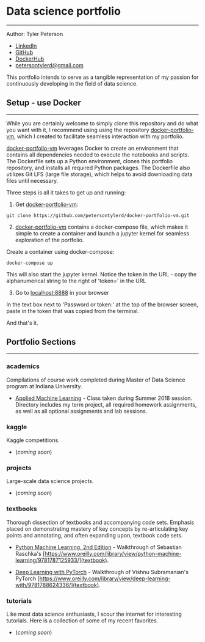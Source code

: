 # Data science portfolio
---
Author: Tyler Peterson
- [LinkedIn](https://www.linkedin.com/in/petersontylerd/)
- [GitHub](https://github.com/petersontylerd)
- [DockerHub](https://hub.docker.com/u/petersontylerd)
- petersontylerd@gmail.com

This portfolio intends to serve as a tangible representation of my passion for continuously developing in the field of data science.

## Setup - use Docker
---
While you are certainly welcome to simply clone this repository and do what you want with it, I recommend using using the repository [docker-portfolio-vm](https://github.com/petersontylerd/docker-portfolio-vm), which I created to facilitate seamless interaction with my portfolio. 

[docker-portfolio-vm](https://github.com/petersontylerd/docker-portfolio-vm) leverages Docker to create an environment that contains all dependencies needed to execute the notebooks and scripts. The Dockerfile sets up a Python environment, clones this portfolio repository, and installs all required Python packages. The Dockerfile also utilizes Git LFS (large file storage), which helps to avoid downloading data files until necessary.

Three steps is all it takes to get up and running:

1. Get [docker-portfolio-vm](https://github.com/petersontylerd/docker-portfolio-vm):

```
git clone https://github.com/petersontylerd/docker-portfolio-vm.git
```

2. [docker-portfolio-vm](https://github.com/petersontylerd/docker-portfolio-vm) contains a docker-compose file, which makes it simple to create a container and launch a jupyter kernel for seamless exploration of the portfolio.

Create a container using docker-compose:

```
docker-compose up
```

This will also start the jupyter kernel. Notice the token in the URL - copy the alphanumerical string to the right of 'token=' in the URL

3. Go to [localhost:8888](localhost:8888) in your browser

In the text box next to 'Password or token:' at the top of the browser screen, paste in the token that was copied from the terminal.

And that's it.

## Portfolio Sections
---

### academics

Compilations of course work completed during Master of Data Science program at Indiana University.

  - [Applied Machine Learning](https://github.com/Petersontylerd/DataSciencePortfolio/tree/master/Academics/AppliedMachineLearning) - Class taken during Summer 2018 session. Directory includes my term project, all required homework assignments, as well as all optional assignments and lab sessions.


### kaggle

Kaggle competitions.

 - (_coming soon_)


### projects

Large-scale data science projects.

 - (_coming soon_)


### textbooks

Thorough dissection of textbooks and accompanying code sets. Emphasis placed on demonstrating mastery of key concepts by re-articulating key points and annotating, and often expanding upon, textbook code sets.

  - [Python Machine Learning, 2nd Edition](https://github.com/Petersontylerd/DataSciencePortfolio/tree/master/AnnotatedTextWalkthroughs/PythonMachineLearning2ndEd) - Walkthrough of Sebastian Raschka's [https://www.oreilly.com/library/view/python-machine-learning/9781787125933/](textbook). 

  - [Deep Learning with PyTorch](https://github.com/petersontylerd/data-science-portfolio/tree/master/textbooks/DeepLearningWithPyTorch) - Walkthrough of Vishnu Subramanian's PyTorch [https://www.oreilly.com/library/view/deep-learning-with/9781788624336/](textbook). 


### tutorials

Like most data science enthusiasts, I scour the internet for interesting tutorials. Here is a collection of some of my recent favorites.

 - (_coming soon_)

